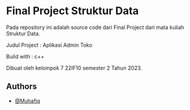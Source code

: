 
# Final Project Struktur Data

Pada repository ini adalah source code dari Final Project dari mata kuliah Struktur Data.

Judul Project : Aplikasi Admin Toko

Build with : c++

Dibuat oleh kelompok 7 22IF10 semester 2 Tahun 2023.



## Authors

- [@Muhafiq](https://www.github.com/Muhafiq)

